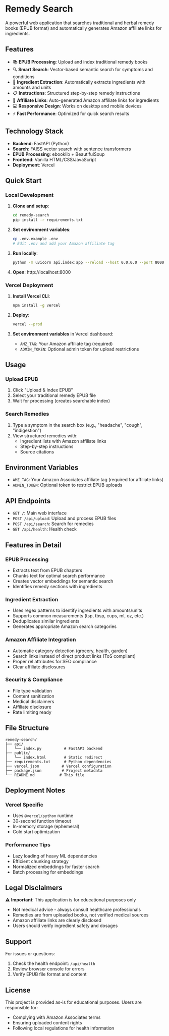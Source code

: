 # Remedy Search

A powerful web application that searches traditional and herbal remedy books (EPUB format) and automatically generates Amazon affiliate links for ingredients.

## Features

- 📚 **EPUB Processing**: Upload and index traditional remedy books
- 🔍 **Smart Search**: Vector-based semantic search for symptoms and conditions  
- 🧪 **Ingredient Extraction**: Automatically extracts ingredients with amounts and units
- 📋 **Instructions**: Structured step-by-step remedy instructions
- 🛒 **Affiliate Links**: Auto-generated Amazon affiliate links for ingredients
- 💻 **Responsive Design**: Works on desktop and mobile devices
- ⚡ **Fast Performance**: Optimized for quick search results

## Technology Stack

- **Backend**: FastAPI (Python)
- **Search**: FAISS vector search with sentence transformers
- **EPUB Processing**: ebooklib + BeautifulSoup
- **Frontend**: Vanilla HTML/CSS/JavaScript
- **Deployment**: Vercel

## Quick Start

### Local Development

1. **Clone and setup**:
   ```bash
   cd remedy-search
   pip install -r requirements.txt
   ```

2. **Set environment variables**:
   ```bash
   cp .env.example .env
   # Edit .env and add your Amazon affiliate tag
   ```

3. **Run locally**:
   ```bash
   python -m uvicorn api.index:app --reload --host 0.0.0.0 --port 8000
   ```

4. **Open**: http://localhost:8000

### Vercel Deployment

1. **Install Vercel CLI**:
   ```bash
   npm install -g vercel
   ```

2. **Deploy**:
   ```bash
   vercel --prod
   ```

3. **Set environment variables** in Vercel dashboard:
   - `AMZ_TAG`: Your Amazon affiliate tag (required)
   - `ADMIN_TOKEN`: Optional admin token for upload restrictions

## Usage

### Upload EPUB

1. Click "Upload & Index EPUB" 
2. Select your traditional remedy EPUB file
3. Wait for processing (creates searchable index)

### Search Remedies

1. Type a symptom in the search box (e.g., "headache", "cough", "indigestion")
2. View structured remedies with:
   - Ingredient lists with Amazon affiliate links
   - Step-by-step instructions
   - Source citations

## Environment Variables

- `AMZ_TAG`: Your Amazon Associates affiliate tag (required for affiliate links)
- `ADMIN_TOKEN`: Optional token to restrict EPUB uploads

## API Endpoints

- `GET /`: Main web interface
- `POST /api/upload`: Upload and process EPUB files
- `POST /api/search`: Search for remedies
- `GET /api/health`: Health check

## Features in Detail

### EPUB Processing
- Extracts text from EPUB chapters
- Chunks text for optimal search performance
- Creates vector embeddings for semantic search
- Identifies remedy sections with ingredients

### Ingredient Extraction
- Uses regex patterns to identify ingredients with amounts/units
- Supports common measurements (tsp, tbsp, cups, ml, oz, etc.)
- Deduplicates similar ingredients
- Generates appropriate Amazon search categories

### Amazon Affiliate Integration
- Automatic category detection (grocery, health, garden)
- Search links instead of direct product links (ToS compliant)
- Proper rel attributes for SEO compliance
- Clear affiliate disclosures

### Security & Compliance
- File type validation
- Content sanitization
- Medical disclaimers
- Affiliate disclosure
- Rate limiting ready

## File Structure

```
remedy-search/
├── api/
│   └── index.py          # FastAPI backend
├── public/
│   └── index.html        # Static redirect
├── requirements.txt      # Python dependencies
├── vercel.json          # Vercel configuration
├── package.json         # Project metadata
└── README.md           # This file
```

## Deployment Notes

### Vercel Specific
- Uses `@vercel/python` runtime
- 30-second function timeout
- In-memory storage (ephemeral)
- Cold start optimization

### Performance Tips
- Lazy loading of heavy ML dependencies
- Efficient chunking strategy
- Normalized embeddings for faster search
- Batch processing for embeddings

## Legal Disclaimers

⚠️ **Important**: This application is for educational purposes only
- Not medical advice - always consult healthcare professionals
- Remedies are from uploaded books, not verified medical sources  
- Amazon affiliate links are clearly disclosed
- Users should verify ingredient safety and dosages

## Support

For issues or questions:
1. Check the health endpoint: `/api/health`
2. Review browser console for errors
3. Verify EPUB file format and content

## License

This project is provided as-is for educational purposes. Users are responsible for:
- Complying with Amazon Associates terms
- Ensuring uploaded content rights
- Following local regulations for health information